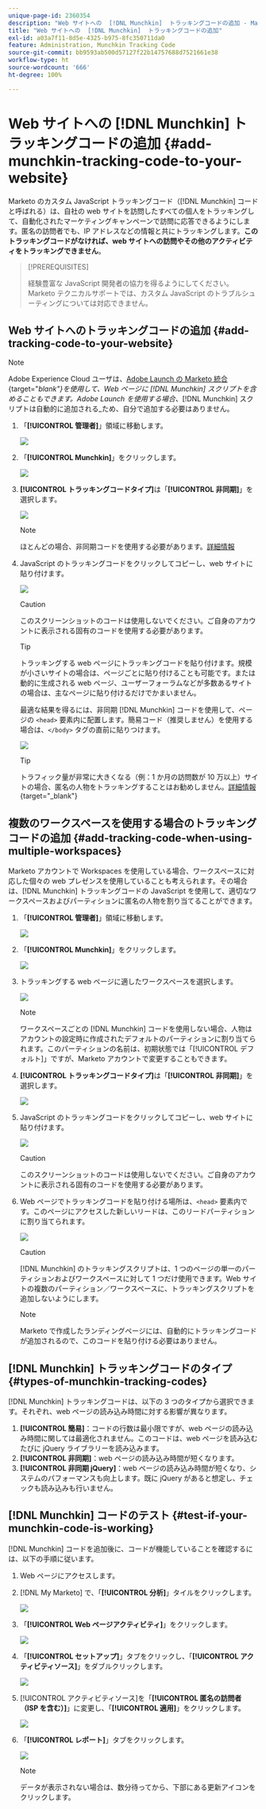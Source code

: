```yaml
---
unique-page-id: 2360354
description: "Web サイトへの  [!DNL Munchkin]  トラッキングコードの追加 - Marketo ドキュメント - 製品ドキュメント"
title: "Web サイトへの  [!DNL Munchkin]  トラッキングコードの追加"
exl-id: a03a7f11-8d5e-4325-b975-8fc350711da0
feature: Administration, Munchkin Tracking Code
source-git-commit: bb9593ab500d57127f22b14757688d7521661e38
workflow-type: ht
source-wordcount: '666'
ht-degree: 100%

---
```


# Web サイトへの [!DNL Munchkin] トラッキングコードの追加 {#add-munchkin-tracking-code-to-your-website}

Marketo のカスタム JavaScript トラッキングコード（[!DNL Munchkin] コードと呼ばれる）は、自社の web サイトを訪問したすべての個人をトラッキングして、自動化されたマーケティングキャンペーンで訪問に応答できるようにします。匿名の訪問者でも、IP アドレスなどの情報と共にトラッキングします。**このトラッキングコードがなければ、web サイトへの訪問やその他のアクティビティをトラッキングできません**。

>[!PREREQUISITES]
>
>経験豊富な JavaScript 開発者の協力を得るようにしてください。Marketo テクニカルサポートでは、カスタム JavaScript のトラブルシューティングについては対応できません。

## Web サイトへのトラッキングコードの追加 {#add-tracking-code-to-your-website}

>[!NOTE]
>
>Adobe Experience Cloud ユーザは、[Adobe Launch の Marketo 統合](https://exchange.adobe.com/apps/ec/100223/adobe-launch-core-extension){target="_blank"}を使用して、Web ページに [!DNL Munchkin] スクリプトを含めることもできます。Adobe Launch を使用する場合、_[!DNL Munchkin] スクリプトは自動的に追加される_&#x200B;ため、自分で追加する必要はありません。

1. 「**[!UICONTROL 管理者]**」領域に移動します。

   ![](assets/add-munchkin-tracking-code-to-your-website-1.png)

1. 「**[!UICONTROL Munchkin]**」をクリックします。

   ![](assets/add-munchkin-tracking-code-to-your-website-2.png)

1. **[!UICONTROL トラッキングコードタイプ]**&#x200B;は「**[!UICONTROL 非同期]**」を選択します。

   ![](assets/add-munchkin-tracking-code-to-your-website-3.png)

   >[!NOTE]
   >
   >ほとんどの場合、非同期コードを使用する必要があります。[詳細情報](#types-of-munchkin-tracking-codes)

1. JavaScript のトラッキングコードをクリックしてコピーし、web サイトに貼り付けます。

   ![](assets/add-munchkin-tracking-code-to-your-website-4.png)

   >[!CAUTION]
   >
   >このスクリーンショットのコードは使用しないでください。ご自身のアカウントに表示される固有のコードを使用する必要があります。

   >[!TIP]
   >
   >トラッキングする web ページにトラッキングコードを貼り付けます。規模が小さいサイトの場合は、ページごとに貼り付けることも可能です。または動的に生成される web ページ、ユーザーフォーラムなどが多数あるサイトの場合は、主なページに貼り付けるだけでかまいません。

   最適な結果を得るには、非同期 [!DNL Munchkin] コードを使用して、ページの `<head>` 要素内に配置します。簡易コード（推奨しません）を使用する場合は、`</body>` タグの直前に貼りつけます。

   ![](assets/add-munchkin-tracking-code-to-your-website-5.png)

   >[!TIP]
   >
   >トラフィック量が非常に大きくなる（例：1 か月の訪問数が 10 万以上）サイトの場合、匿名の人物をトラッキングすることはお勧めしません。[詳細情報](https://developers.marketo.com/documentation/websites/lead-tracking-munchkin-js/){target="_blank"}

## 複数のワークスペースを使用する場合のトラッキングコードの追加 {#add-tracking-code-when-using-multiple-workspaces}

Marketo アカウントで Workspaces を使用している場合、ワークスペースに対応した個々の web プレゼンスを使用していることも考えられます。その場合は、[!DNL Munchkin] トラッキングコードの JavaScript を使用して、適切なワークスペースおよびパーティションに匿名の人物を割り当てることができます。

1. 「**[!UICONTROL 管理者]**」領域に移動します。

   ![](assets/add-munchkin-tracking-code-to-your-website-6.png)

1. 「**[!UICONTROL Munchkin]**」をクリックします。

   ![](assets/add-munchkin-tracking-code-to-your-website-7.png)

1. トラッキングする web ページに適したワークスペースを選択します。

   ![](assets/add-munchkin-tracking-code-to-your-website-8.png)

   >[!NOTE]
   >
   >ワークスペースごとの [!DNL Munchkin] コードを使用しない場合、人物はアカウントの設定時に作成されたデフォルトのパーティションに割り当てられます。このパーティションの名前は、初期状態では「[!UICONTROL デフォルト]」ですが、Marketo アカウントで変更することもできます。

1. **[!UICONTROL トラッキングコードタイプ]**&#x200B;は「**[!UICONTROL 非同期]**」を選択します。

   ![](assets/add-munchkin-tracking-code-to-your-website-9.png)

1. JavaScript のトラッキングコードをクリックしてコピーし、web サイトに貼り付けます。

   ![](assets/add-munchkin-tracking-code-to-your-website-10.png)

   >[!CAUTION]
   >
   >このスクリーンショットのコードは使用しないでください。ご自身のアカウントに表示される固有のコードを使用する必要があります。

1. Web ページでトラッキングコードを貼り付ける場所は、`<head>` 要素内です。このページにアクセスした新しいリードは、このリードパーティションに割り当てられます。

   ![](assets/add-munchkin-tracking-code-to-your-website-11.png)

   >[!CAUTION]
   >
   >[!DNL Munchkin] のトラッキングスクリプトは、1 つのページの単一のパーティションおよびワークスペースに対して 1 つだけ使用できます。Web サイトの複数のパーティション／ワークスペースに、トラッキングスクリプトを追加しないようにします。

   >[!NOTE]
   >
   >Marketo で作成したランディングページには、自動的にトラッキングコードが追加されるので、このコードを貼り付ける必要はありません。

## [!DNL Munchkin] トラッキングコードのタイプ {#types-of-munchkin-tracking-codes}

[!DNL Munchkin] トラッキングコードは、以下の 3 つのタイプから選択できます。それぞれ、web ページの読み込み時間に対する影響が異なります。

1. **[!UICONTROL 簡易]**：コードの行数は最小限ですが、web ページの読み込み時間に関しては最適化されません。このコードは、web ページを読み込むたびに jQuery ライブラリーを読み込みます。
1. **[!UICONTROL 非同期]**：web ページの読み込み時間が短くなります。
1. **[!UICONTROL 非同期 jQuery]**：web ページの読み込み時間が短くなり、システムのパフォーマンスも向上します。既に jQuery があると想定し、チェックも読み込みも行いません。

## [!DNL Munchkin] コードのテスト {#test-if-your-munchkin-code-is-working}

[!DNL Munchkin] コードを追加後に、コードが機能していることを確認するには、以下の手順に従います。

1. Web ページにアクセスします。

1. [!DNL My Marketo] で、「**[!UICONTROL 分析]**」タイルをクリックします。

   ![](assets/add-munchkin-tracking-code-to-your-website-12.png)

1. 「**[!UICONTROL Web ページアクティビティ]**」をクリックします。

   ![](assets/add-munchkin-tracking-code-to-your-website-13.png)

1. 「**[!UICONTROL セットアップ]**」タブをクリックし、「**[!UICONTROL アクティビティソース]**」をダブルクリックします。

   ![](assets/add-munchkin-tracking-code-to-your-website-14.png)

1. [!UICONTROL アクティビティソース]を「**[!UICONTROL 匿名の訪問者（ISP を含む）]**」に変更し、「**[!UICONTROL 適用]**」をクリックします。

   ![](assets/add-munchkin-tracking-code-to-your-website-15.png)

1. 「**[!UICONTROL レポート]**」タブをクリックします。

   ![](assets/add-munchkin-tracking-code-to-your-website-16.png)

   >[!NOTE]
   >
   >データが表示されない場合は、数分待ってから、下部にある更新アイコンをクリックします。
